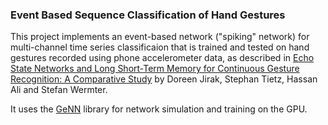 ### Event Based Sequence Classification of Hand Gestures

This project implements an event-based network ("spiking" network) for multi-channel time series classificaion that is trained and tested on hand gestures recorded using phone accelerometer data, as described in
[Echo State Networks and Long Short-Term Memory for Continuous Gesture Recognition: A Comparative Study](https://link.springer.com/article/10.1007/s12559-020-09754-0) by Doreen Jirak, Stephan Tietz, Hassan Ali and Stefan Wermter.

It uses the [GeNN](https://github.com/genn-team/genn) library for network simulation and training on the GPU.
